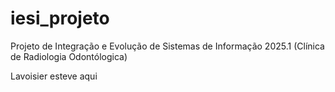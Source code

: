 # iesi_projeto
Projeto de Integração e Evolução de Sistemas de Informação 2025.1 (Clínica de Radiologia Odontólogica)

Lavoisier esteve aqui
